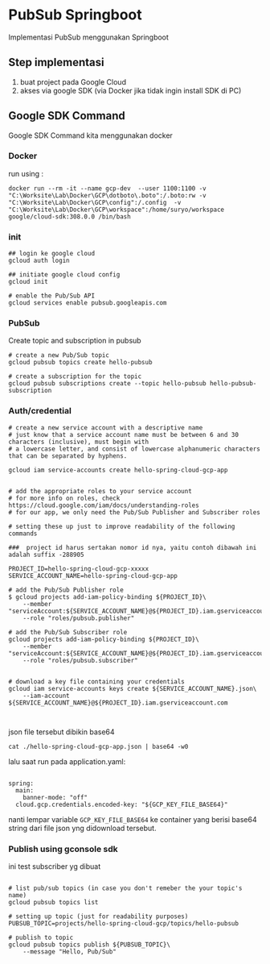 # PubSub Springboot

Implementasi PubSub menggunakan Springboot

## Step implementasi

 1. buat project pada Google Cloud
 2. akses via google SDK (via Docker jika tidak ingin install SDK di PC)


## Google SDK Command

Google SDK Command kita menggunakan docker

### Docker
run using : 


`docker run --rm -it --name gcp-dev  --user 1100:1100 -v "C:\Worksite\Lab\Docker\GCP\dotboto\.boto":/.boto:rw -v "C:\Worksite\Lab\Docker\GCP\config":/.config  -v "C:\Worksite\Lab\Docker\GCP\workspace":/home/suryo/workspace google/cloud-sdk:308.0.0 /bin/bash`



### init

```
## login ke google cloud 
gcloud auth login

## initiate google cloud config
gcloud init

# enable the Pub/Sub API
gcloud services enable pubsub.googleapis.com
```

### PubSub

Create topic and subscription in pubsub

```
# create a new Pub/Sub topic
gcloud pubsub topics create hello-pubsub

# create a subscription for the topic
gcloud pubsub subscriptions create --topic hello-pubsub hello-pubsub-subscription

```


### Auth/credential

```
# create a new service account with a descriptive name
# just know that a service account name must be between 6 and 30 characters (inclusive), must begin with
# a lowercase letter, and consist of lowercase alphanumeric characters that can be separated by hyphens.

gcloud iam service-accounts create hello-spring-cloud-gcp-app


# add the appropriate roles to your service account
# for more info on roles, check https://cloud.google.com/iam/docs/understanding-roles
# for our app, we only need the Pub/Sub Publisher and Subscriber roles

# setting these up just to improve readability of the following commands

###  project id harus sertakan nomor id nya, yaitu contoh dibawah ini adalah suffix -288905

PROJECT_ID=hello-spring-cloud-gcp-xxxxx
SERVICE_ACCOUNT_NAME=hello-spring-cloud-gcp-app

# add the Pub/Sub Publisher role
$ gcloud projects add-iam-policy-binding ${PROJECT_ID}\
    --member "serviceAccount:${SERVICE_ACCOUNT_NAME}@${PROJECT_ID}.iam.gserviceaccount.com"\
    --role "roles/pubsub.publisher"

# add the Pub/Sub Subscriber role
gcloud projects add-iam-policy-binding ${PROJECT_ID}\
    --member "serviceAccount:${SERVICE_ACCOUNT_NAME}@${PROJECT_ID}.iam.gserviceaccount.com"\
    --role "roles/pubsub.subscriber"


# download a key file containing your credentials
gcloud iam service-accounts keys create ${SERVICE_ACCOUNT_NAME}.json\
    --iam-account ${SERVICE_ACCOUNT_NAME}@${PROJECT_ID}.iam.gserviceaccount.com



```

json file tersebut dibikin base64   

`cat ./hello-spring-cloud-gcp-app.json | base64 -w0`


lalu saat run pada application.yaml:

```

spring:
  main:
    banner-mode: "off"
  cloud.gcp.credentials.encoded-key: "${GCP_KEY_FILE_BASE64}"

```
nanti lempar variable `GCP_KEY_FILE_BASE64` ke container yang berisi base64 string dari file json yng didownload tersebut.


### Publish using gconsole sdk

ini test subscriber yg dibuat 

``` 

# list pub/sub topics (in case you don't remeber the your topic's name)
gcloud pubsub topics list

# setting up topic (just for readability purposes)
PUBSUB_TOPIC=projects/hello-spring-cloud-gcp/topics/hello-pubsub

# publish to topic
gcloud pubsub topics publish ${PUBSUB_TOPIC}\
    --message "Hello, Pub/Sub"

```

